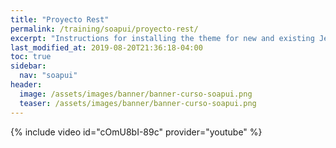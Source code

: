 ```yaml
---
title: "Proyecto Rest"
permalink: /training/soapui/proyecto-rest/
excerpt: "Instructions for installing the theme for new and existing Jekyll based sites."
last_modified_at: 2019-08-20T21:36:18-04:00
toc: true
sidebar:
  nav: "soapui"
header:
  image: /assets/images/banner/banner-curso-soapui.png
  teaser: /assets/images/banner/banner-curso-soapui.png
---
```


{% include video id="cOmU8bI-89c" provider="youtube" %}
